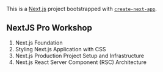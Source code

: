 This is a [Next.js](https://nextjs.org) project bootstrapped with [`create-next-app`](https://nextjs.org/docs/app/api-reference/cli/create-next-app).

## NextJS Pro Workshop

1. Next.js Foundation
2. Styling Next.js Application with CSS
3. Next.js Production Project Setup and Infrastructure
4. Next.js React Server Component (RSC) Architecture
